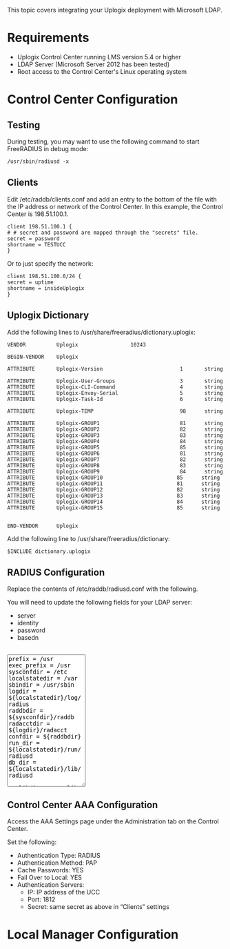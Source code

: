 <!-- 5.4 -->

This topic covers integrating your Uplogix deployment with Microsoft LDAP. 

# Requirements

* Uplogix Control Center running LMS version 5.4 or higher
* LDAP Server (Microsoft Server 2012 has been tested)
* Root access to the Control Center's Linux operating system

# Control Center Configuration

## Testing

During testing, you may want to use the following command to start FreeRADIUS in debug mode:

```
/usr/sbin/radiusd -x
```

## Clients

Edit /etc/raddb/clients.conf and add an entry to the bottom of the file with the IP address or network of the Control Center. In this example, the Control Center is 198.51.100.1.

```
client 198.51.100.1 {
# # secret and password are mapped through the "secrets" file.
secret = password
shortname = TESTUCC
}
```

Or to just specify the network:

``` 
client 198.51.100.0/24 {
secret = uptime
shortname = insideUplogix
}
```

## Uplogix Dictionary

Add the following lines to /usr/share/freeradius/dictionary.uplogix:

```
VENDOR          Uplogix                 10243

BEGIN-VENDOR    Uplogix

ATTRIBUTE       Uplogix-Version                         1       string

ATTRIBUTE       Uplogix-User-Groups                     3       string
ATTRIBUTE       Uplogix-CLI-Command                     4       string
ATTRIBUTE       Uplogix-Envoy-Serial                    5       string
ATTRIBUTE       Uplogix-Task-Id                         6       string

ATTRIBUTE       Uplogix-TEMP                            98      string

ATTRIBUTE       Uplogix-GROUP1                          81      string
ATTRIBUTE       Uplogix-GROUP2                          82      string
ATTRIBUTE       Uplogix-GROUP3                          83      string
ATTRIBUTE       Uplogix-GROUP4                          84      string
ATTRIBUTE       Uplogix-GROUP5                          85      string
ATTRIBUTE       Uplogix-GROUP6                          81      string
ATTRIBUTE       Uplogix-GROUP7                          82      string
ATTRIBUTE       Uplogix-GROUP8                          83      string
ATTRIBUTE       Uplogix-GROUP9                          84      string
ATTRIBUTE       Uplogix-GROUP10                        85      string
ATTRIBUTE       Uplogix-GROUP11                        81      string
ATTRIBUTE       Uplogix-GROUP12                        82      string
ATTRIBUTE       Uplogix-GROUP13                        83      string
ATTRIBUTE       Uplogix-GROUP14                        84      string
ATTRIBUTE       Uplogix-GROUP15                        85      string


END-VENDOR      Uplogix
```

Add the following line to /usr/share/freeradius/dictionary:

```
$INCLUDE dictionary.uplogix
```

## RADIUS Configuration

Replace the contents of /etc/raddb/radiusd.conf with the following.

You will need to update the following fields for your LDAP server:

* server
* identity
* password
* basedn

<br>
<textarea class="form-control" rows=20>prefix = /usr
exec_prefix = /usr
sysconfdir = /etc
localstatedir = /var
sbindir = /usr/sbin
logdir = ${localstatedir}/log/radius
raddbdir = ${sysconfdir}/raddb
radacctdir = ${logdir}/radacct
confdir = ${raddbdir}
run_dir = ${localstatedir}/run/radiusd
db_dir = ${localstatedir}/lib/radiusd

libdir = /usr/lib
pidfile = ${run_dir}/radiusd.pid
user = radiusd
group = radiusd
max_request_time = 30
delete_blocked_requests = no
cleanup_delay = 5
max_requests = 1024
listen { 
	type = auth
	ipaddr = * 
	port = 0
}
listen { 
	type = acct	
	ipaddr = *
	port = 0
}

hostname_lookups = no
allow_core_dumps = no
regular_expressions     = yes
extended_expressions    = yes

log {
	destination = files
	file = ${logdir}/radius.log
	syslog_facility = daemon
	stripped_names = no
	auth = no
	auth_badpass = no
	auth_goodpass = no
}

usercollide = no
lower_user = no
lower_pass = no
nospace_user = no
nospace_pass = no
checkrad = ${sbindir}/checkrad
security {
        max_attributes = 200
        reject_delay = 1
        status_server = no
}
proxy_requests  = yes
$INCLUDE  ${confdir}/proxy.conf
$INCLUDE  ${confdir}/clients.conf
snmp    = no
#$INCLUDE  ${confdir}/snmp.conf
thread pool {
        start_servers = 5
        max_servers = 32
        min_spare_servers = 3
        max_spare_servers = 10
        max_requests_per_server = 0
}
modules {
        ldap {
                # With CentOS 6 (freeradius 2.2.6), if you use
                # start_tls, you need to use the hostname, so it will
                # match the certificate of the server
				server = "203.0.113.14"
                # server = "172.30.4.252"
				identity = "CN=Administrator,CN=Users,DC=doc,DC=uplogix,DC=com"
                password = "Bu11d3r"
                basedn = "CN=Users,DC=doc,DC=uplogix,DC=com"
                filter = "(sAMAccountName=%{Stripped-User-Name:-%{User-Name}})"
                start_tls = no
                ldap_debug = 0xffff
                ldap_connections_number = 5
                edir_account_policy_check=no
                timeout = 4
                timelimit = 3
                net_timeout = 1
        }
        preprocess {
                huntgroups = ${confdir}/huntgroups
                hints = ${confdir}/hints
                with_ascend_hack = no
                ascend_channels_per_line = 23
                with_ntdomain_hack = no
                with_specialix_jetstream_hack = no
                with_cisco_vsa_hack = no
        }
        detail {
                detailfile = ${radacctdir}/%{Client-IP-Address}/detail-%Y%m%d
                detailperm = 0600
        }
}
instantiate {
}
authorize {
        preprocess
	ldap
}
authenticate {
        Auth-Type LDAP {
                ldap
        }
}
preacct {
        preprocess
}
accounting {
        detail
}
session {
}
post-auth {


                # strip DN, CN, etc... - AT

                if ("%{reply:Uplogix-TEMP[0]}" =~ /(.*),CN=Users,DC=doc,DC=uplogix,DC=com$/) {
                        if ("%{1}" =~ /CN=(.*)/) {
                                        update reply {
                                            Uplogix-GROUP1 := "%{1}"
                                        }
                        }
                }



                if ("%{reply:Uplogix-TEMP[1]}" =~ /(.*),CN=Users,DC=doc,DC=uplogix,DC=com$/) {
                        if ("%{1}" =~ /CN=(.*)/) {
                                        update reply {
                                            Uplogix-GROUP2 := "%{1}"
                                        }
                        }
                }


                if ("%{reply:Uplogix-TEMP[2]}" =~ /(.*),CN=Users,DC=doc,DC=uplogix,DC=com$/) {
                        if ("%{1}" =~ /CN=(.*)/) {
                                        update reply {
                                            Uplogix-GROUP3 := "%{1}"
                                        }
                        }
                }


                if ("%{reply:Uplogix-TEMP[3]}" =~ /(.*),CN=Users,DC=doc,DC=uplogix,DC=com$/) {
                        if ("%{1}" =~ /CN=(.*)/) {
                                        update reply {
                                            Uplogix-GROUP4 := "%{1}"
                                        }
                        }
                }


                if ("%{reply:Uplogix-TEMP[4]}" =~ /(.*),CN=Users,DC=doc,DC=uplogix,DC=com$/) {
                        if ("%{1}" =~ /CN=(.*)/) {
                                        update reply {
                                            Uplogix-GROUP5 := "%{1}"
                                        }
                        }
                }

if ("%{reply:Uplogix-TEMP[5]}" =~ /(.*),CN=Users,DC=doc,DC=uplogix,DC=com$/) {
                        if ("%{1}" =~ /CN=(.*)/) {
                                        update reply {
                                            Uplogix-GROUP6 := "%{1}"
                                        }
                        }
                }

if ("%{reply:Uplogix-TEMP[6]}" =~ /(.*),CN=Users,DC=doc,DC=uplogix,DC=com$/) {
                        if ("%{1}" =~ /CN=(.*)/) {
                                        update reply {
                                            Uplogix-GROUP7 := "%{1}"
                                        }
                        }
                }

if ("%{reply:Uplogix-TEMP[7]}" =~ /(.*),CN=Users,DC=doc,DC=uplogix,DC=com$/) {
                        if ("%{1}" =~ /CN=(.*)/) {
                                        update reply {
                                            Uplogix-GROUP8 := "%{1}"
                                        }
                        }
                }

if ("%{reply:Uplogix-TEMP[8]}" =~ /(.*),CN=Users,DC=doc,DC=uplogix,DC=com$/) {
                        if ("%{1}" =~ /CN=(.*)/) {
                                        update reply {
                                            Uplogix-GROUP9 := "%{1}"
                                        }
                        }
                }

if ("%{reply:Uplogix-TEMP[9]}" =~ /(.*),CN=Users,DC=doc,DC=uplogix,DC=com$/) {
                        if ("%{1}" =~ /CN=(.*)/) {
                                        update reply {
                                            Uplogix-GROUP10 := "%{1}"
                                        }
                        }
                }

if ("%{reply:Uplogix-TEMP[10]}" =~ /(.*),CN=Users,DC=doc,DC=uplogix,DC=com$/) {
                        if ("%{1}" =~ /CN=(.*)/) {
                                        update reply {
                                            Uplogix-GROUP11 := "%{1}"
                                        }
                        }
                }

if ("%{reply:Uplogix-TEMP[11]}" =~ /(.*),CN=Users,DC=doc,DC=uplogix,DC=com$/) {
                        if ("%{1}" =~ /CN=(.*)/) {
                                        update reply {
                                            Uplogix-GROUP12 := "%{1}"
                                        }
                        }
                }

if ("%{reply:Uplogix-TEMP[12]}" =~ /(.*),CN=Users,DC=doc,DC=uplogix,DC=com$/) {
                        if ("%{1}" =~ /CN=(.*)/) {
                                        update reply {
                                            Uplogix-GROUP13 := "%{1}"
                                        }
                        }
                }

if ("%{reply:Uplogix-TEMP[13]}" =~ /(.*),CN=Users,DC=doc,DC=uplogix,DC=com$/) {
                        if ("%{1}" =~ /CN=(.*)/) {
                                        update reply {
                                            Uplogix-GROUP14 := "%{1}"
                                        }
                        }
                }

if ("%{reply:Uplogix-TEMP[14]}" =~ /(.*),CN=Users,DC=doc,DC=uplogix,DC=com$/) {
                        if ("%{1}" =~ /CN=(.*)/) {
                                        update reply {
                                            Uplogix-GROUP15 := "%{1}"
                                        }
                        }
                }




        update reply {


                Uplogix-User-Groups := " %{reply:Uplogix-GROUP1} ,  %{reply:Uplogix-GROUP2} , %{reply:Uplogix-GROUP3} , %{reply:Uplogix-GROUP4} , %{reply:Uplogix-GROUP5}"

                Uplogix-TEMP !* ANY
                Uplogix-GROUP1 !* ANY
                Uplogix-GROUP2 !* ANY
                Uplogix-GROUP3 !* ANY
                Uplogix-GROUP4 !* ANY
                Uplogix-GROUP5 !* ANY
                Uplogix-GROUP6 !* ANY
                Uplogix-GROUP7 !* ANY
                Uplogix-GROUP8 !* ANY
                Uplogix-GROUP9 !* ANY
                Uplogix-GROUP10 !* ANY
                Uplogix-GROUP11 !* ANY
                Uplogix-GROUP12 !* ANY
                Uplogix-GROUP13 !* ANY
                Uplogix-GROUP14 !* ANY
                Uplogix-GROUP15 !* ANY


        }




}pre-proxy {
}
post-proxy {
}</textarea>

## Control Center AAA Configuration

Access the AAA Settings page under the Administration tab on the Control Center.

Set the following:
* Authentication Type: RADIUS
* Authentication Method: PAP
* Cache Passwords: YES
* Fail Over to Local: YES
* Authentication Servers:
	* IP: IP address of the UCC
	* Port: 1812
	* Secret: same secret as above in “Clients” settings 

# Local Manager Configuration

